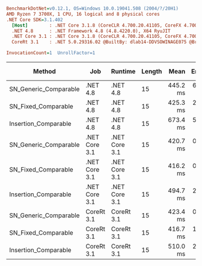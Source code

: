 ``` ini

BenchmarkDotNet=v0.12.1, OS=Windows 10.0.19041.508 (2004/?/20H1)
AMD Ryzen 7 3700X, 1 CPU, 16 logical and 8 physical cores
.NET Core SDK=3.1.402
  [Host]        : .NET Core 3.1.8 (CoreCLR 4.700.20.41105, CoreFX 4.700.20.41903), X64 RyuJIT
  .NET 4.8      : .NET Framework 4.8 (4.8.4220.0), X64 RyuJIT
  .NET Core 3.1 : .NET Core 3.1.8 (CoreCLR 4.700.20.41105, CoreFX 4.700.20.41903), X64 RyuJIT
  CoreRt 3.1    : .NET 5.0.29316.02 @BuiltBy: dlab14-DDVSOWINAGE075 @Branch: master @Commit: 40be8b7e2598b2ccb827fd90cd30c0e2d4496941, X64 AOT

InvocationCount=1  UnrollFactor=1  

```
|                Method |           Job |       Runtime | Length |     Mean |   Error |  StdDev | Gen 0 | Gen 1 | Gen 2 | Allocated |
|---------------------- |-------------- |-------------- |------- |---------:|--------:|--------:|------:|------:|------:|----------:|
| SN_Generic_Comparable |      .NET 4.8 |      .NET 4.8 |     15 | 445.2 ms | 6.18 ms | 5.78 ms |     - |     - |     - |         - |
|   SN_Fixed_Comparable |      .NET 4.8 |      .NET 4.8 |     15 | 425.3 ms | 2.60 ms | 2.43 ms |     - |     - |     - |         - |
|  Insertion_Comparable |      .NET 4.8 |      .NET 4.8 |     15 | 673.4 ms | 5.18 ms | 4.59 ms |     - |     - |     - |         - |
| SN_Generic_Comparable | .NET Core 3.1 | .NET Core 3.1 |     15 | 420.7 ms | 0.90 ms | 0.80 ms |     - |     - |     - |     616 B |
|   SN_Fixed_Comparable | .NET Core 3.1 | .NET Core 3.1 |     15 | 416.2 ms | 0.75 ms | 0.70 ms |     - |     - |     - |    1336 B |
|  Insertion_Comparable | .NET Core 3.1 | .NET Core 3.1 |     15 | 494.7 ms | 2.15 ms | 1.68 ms |     - |     - |     - |    1336 B |
| SN_Generic_Comparable |    CoreRt 3.1 |    CoreRt 3.1 |     15 | 423.4 ms | 0.41 ms | 0.38 ms |     - |     - |     - |         - |
|   SN_Fixed_Comparable |    CoreRt 3.1 |    CoreRt 3.1 |     15 | 416.7 ms | 1.23 ms | 1.03 ms |     - |     - |     - |         - |
|  Insertion_Comparable |    CoreRt 3.1 |    CoreRt 3.1 |     15 | 510.0 ms | 2.80 ms | 2.62 ms |     - |     - |     - |         - |
